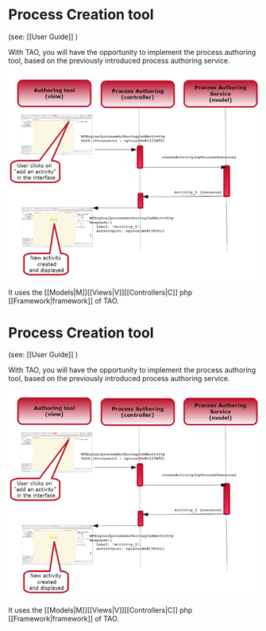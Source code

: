 <!--
author:
    - 'Jérôme Bogaerts'
created_at: '2011-03-02 18:09:08'
updated_at: '2013-03-13 13:03:18'
tags:
    - 'Workflow Engine'
-->

Process Creation tool
=====================

(see: [[User Guide]] )

With TAO, you will have the opportunity to implement the process authoring tool, based on the previously introduced process authoring service.

![](../resources/add_activity_sequence_diagram.png)

It uses the [[Models|M]][[Views|V]][[Controllers|C]] php [[Framework|framework]] of TAO.

Process Creation tool
=====================

(see: [[User Guide]] )

With TAO, you will have the opportunity to implement the process authoring tool, based on the previously introduced process authoring service.

![](../resources/add_activity_sequence_diagram.png)

It uses the [[Models|M]][[Views|V]][[Controllers|C]] php [[Framework|framework]] of TAO.


